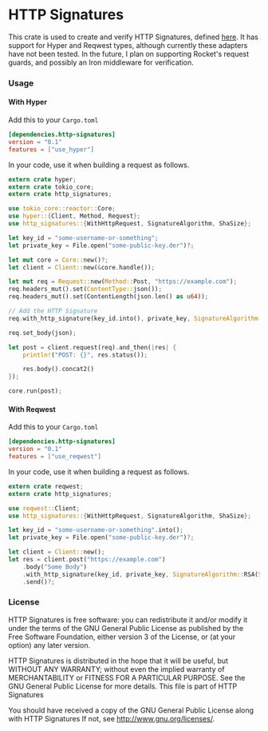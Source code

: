 # HTTP Signatures

This crate is used to create and verify HTTP Signatures, defined [here](https://tools.ietf.org/html/draft-cavage-http-signatures-09). It has support for Hyper and Reqwest types, although currently these adapters have not been tested. In the future, I plan on supporting Rocket's request guards, and possibly an Iron middleware for verification.

### Usage
#### With Hyper
Add this to your `Cargo.toml`
```toml
[dependencies.http-signatures]
version = "0.1"
features = ["use_hyper"]
```
In your code, use it when building a request as follows.

```rust
extern crate hyper;
extern crate tokio_core;
extern crate http_signatures;

use tokio_core::reactor::Core;
use hyper::{Client, Method, Request};
use http_signatures::{WithHttpRequest, SignatureAlgorithm, ShaSize};

let key_id = "some-username-or-something";
let private_key = File.open("some-public-key.der")?;

let mut core = Core::new()?;
let client = Client::new(&core.handle());

let mut req = Request::new(Method::Post, "https://example.com");
req.headers_mut().set(ContentType::json());
req.headers_mut().set(ContentLength(json.len() as u64));

// Add the HTTP Signature
req.with_http_signature(key_id.into(), private_key, SignatureAlgorithm::RSA(ShaSize::FiveTwelve));

req.set_body(json);

let post = client.request(req).and_then(|res| {
    println!("POST: {}", res.status());

    res.body().concat2()
});

core.run(post);
```
#### With Reqwest
Add this to your `Cargo.toml`
```toml
[dependencies.http-signatures]
version = "0.1"
features = ["use_reqwest"]
```
In your code, use it when building a request as follows.

```rust
extern crate reqwest;
extern crate http_signatures;

use reqwest::Client;
use http_signatures::{WithHttpRequest, SignatureAlgorithm, ShaSize};

let key_id = "some-username-or-something".into();
let private_key = File.open("some-public-key.der")?;

let client = Client::new();
let res = client.post("https://example.com")
    .body("Some Body")
    .with_http_signature(key_id, private_key, SignatureAlgorithm::RSA(ShaSize::FiveTwelve))
    .send()?;
```

### License
HTTP Signatures is free software: you can redistribute it and/or modify it under the terms of the GNU General Public License as published by the Free Software Foundation, either version 3 of the License, or (at your option) any later version.

HTTP Signatures is distributed in the hope that it will be useful, but WITHOUT ANY WARRANTY; without even the implied warranty of MERCHANTABILITY or FITNESS FOR A PARTICULAR PURPOSE. See the GNU General Public License for more details. This file is part of HTTP Signatures

You should have received a copy of the GNU General Public License along with HTTP Signatures If not, see http://www.gnu.org/licenses/.
